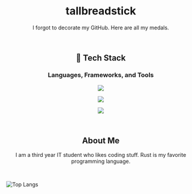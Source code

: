 <h1 align="center"><strong>tallbreadstick</strong></h1>
<p align="center">I forgot to decorate my GitHub. Here are all my medals.</p>

<br>
<h2 align="center">🚀 Tech Stack</h2>
<h3 align="center">Languages, Frameworks, and Tools</h3>
<p align="center">
  <a href="https://skillicons.dev">
    <img src="https://go-skill-icons.vercel.app/api/icons?i=java,javascript,rust,kotlin,python,postgresql"/>
  </a>
</p>
<p align="center">
  <a href="https://skillicons.dev">
    <img src="https://go-skill-icons.vercel.app/api/icons?i=solidjs,tauri,jetpackcompose,react,tokiors,spring"/>
  </a>
</p>
<p align="center">
  <a href="https://skillicons.dev">
    <img src="https://go-skill-icons.vercel.app/api/icons?i=godot,bevy,idea,vscode,androidstudio,mysql"/>
  </a>
</p>
<br>

<h2 align="center">About Me</h2>

<p align="center">I am a third year IT student who likes coding stuff. Rust is my favorite programming language.</p>
<br>

<!--- ![tallbreadstick's GitHub stats](https://github-readme-stats.vercel.app/api?username=tallbreadstick&show_icons=true&theme=vue-dark&bg_color=001A0C&border_radius=9.0&text_color=FFE372) --->
![Top Langs](https://github-readme-stats.vercel.app/api/top-langs/?username=tallbreadstick&layout=donut&theme=vue-dark&bg_color=001A0C&border_radius=9.0&text_color=FFE372)

<!---
damascussteel21/damascussteel21 is a ✨ special ✨ repository because its `README.md` (this file) appears on your GitHub profile.
You can click the Preview link to take a look at your changes.
--->
